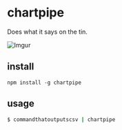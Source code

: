 # chartpipe

Does what it says on the tin.

![Imgur](http://i.imgur.com/ElpdZco.gif)

## install

    npm install -g chartpipe

## usage

```sh
$ commandthatoutputscsv | chartpipe
```
